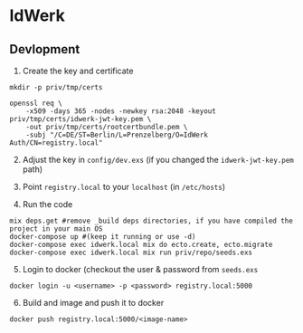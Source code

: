 # IdWerk

## Devlopment

1. Create the key and certificate
```
mkdir -p priv/tmp/certs

openssl req \
    -x509 -days 365 -nodes -newkey rsa:2048 -keyout priv/tmp/certs/idwerk-jwt-key.pem \
    -out priv/tmp/certs/rootcertbundle.pem \
    -subj "/C=DE/ST=Berlin/L=Prenzelberg/O=IdWerk Auth/CN=registry.local"

```

2. Adjust the key in `config/dev.exs` (if you changed the `idwerk-jwt-key.pem` path)

3. Point `registry.local` to your `localhost` (in `/etc/hosts`)

4. Run the code
```
mix deps.get #remove _build deps directories, if you have compiled the project in your main OS
docker-compose up #(keep it running or use -d)
docker-compose exec idwerk.local mix do ecto.create, ecto.migrate
docker-compose exec idwerk.local mix run priv/repo/seeds.exs
```

5. Login to docker (checkout the user & password from `seeds.exs`
```
docker login -u <username> -p <password> registry.local:5000
```

6. Build and image and push it to docker

```
docker push registry.local:5000/<image-name>
```
